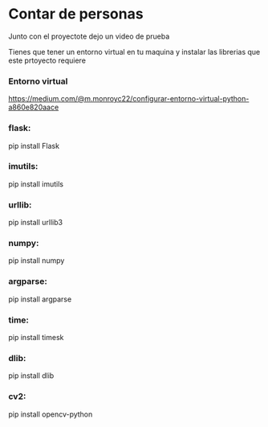 <h1>Contar de personas</h1>
<p>Junto con el proyectote dejo un video de prueba</p>
<p>Tienes que tener un entorno virtual en tu maquina y instalar las librerias que este prtoyecto requiere</p>
<p><h3>Entorno virtual</h3><a href="https://medium.com/@m.monroyc22/configurar-entorno-virtual-python-a860e820aace">https://medium.com/@m.monroyc22/configurar-entorno-virtual-python-a860e820aace</a></p>
<p><h3>flask:</h3>pip install Flask</p>
<p><h3>imutils:</h3>pip install imutils</p>
<p><h3>urllib:</h3>pip install urllib3</p>
<p><h3>numpy:</h3>pip install numpy</p>
<p><h3>argparse:</h3>pip install argparse</p>
<p><h3>time:</h3>pip install timesk</p>
<p><h3>dlib:</h3>pip install dlib</p>
<p><h3>cv2:</h3>pip install opencv-python</p>
